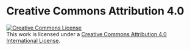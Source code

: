 # Creative Commons Attribution 4.0 <br />
<a rel="license" href="http://creativecommons.org/licenses/by/4.0/"><img alt="Creative Commons License" style="border-width:0"
src="https://i.creativecommons.org/l/by/4.0/88x31.png" /></a><br />This work is licensed under a <a rel="license"
href="http://creativecommons.org/licenses/by/4.0/">Creative Commons Attribution 4.0 International License</a>.
